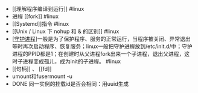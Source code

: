 - [[理解程序编译到运行]] #linux
- 进程 [[fork]] #linux
- [[Systemd]]指令 #linux
- [[Unix / Linux 下 nohup 和 & 的区别]] #linux
- [[守护进程]](Daemon)一般是为了保护程序、服务的正常运行，当程序被关闭、异常退出等时再次启动程序、恢复服务；linux一般把守护进程放到/etc/init.d/中；守护进程的PPID都是1；在创建时从父进程fork出来一个子进程，退出父进程，这时子进程变成孤儿，成为init的子进程。 #linux
- [[句柄]] 、 [[fd]]
- umount和fusermount -u
- DONE 同一实例的挂载id是否会相同：用uuid生成